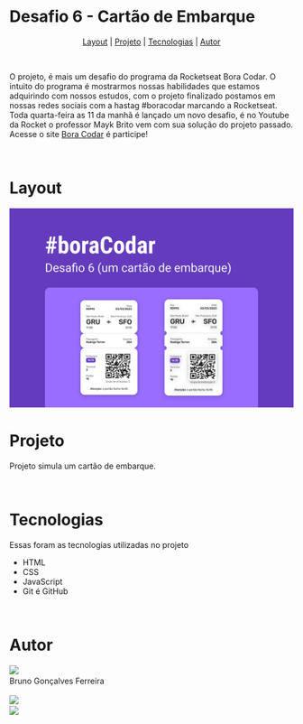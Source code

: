 # Desafio 6 - Cartão de Embarque

<p align="center">
  <a href="#layout">Layout</a> |
  <a href="#projeto">Projeto</a> |
  <a href="#tecnologias">Tecnologias</a> |
  <a href="#autor">Autor</a>
</p>

<br>

O projeto, é mais um desafio do programa da Rocketseat Bora Codar. O intuito do programa é mostrarmos nossas habilidades que estamos adquirindo com nossos estudos, com o projeto finalizado postamos em nossas redes sociais com a hastag #boracodar marcando a Rocketseat. Toda quarta-feira as 11 da manhã é lançado um novo desafio, é no Youtube da Rocket o professor Mayk Brito vem com sua solução do projeto passado. Acesse o site <a href="https://www.boracodar.dev">Bora Codar</a> é participe!

<br>

# Layout

<img src=".github/capa.svg" />

<br>

# Projeto

Projeto simula um cartão de embarque.

<br>

# Tecnologias

Essas foram as tecnologias utilizadas no projeto

- HTML
- CSS
- JavaScript
- Git é GitHub

<br>

# Autor

<img width="90px" src="https://github.com/brunogoncalvesferreira.png">
<br>
Bruno Gonçalves Ferreira
<br>
<br>
<a href="mailto:brunogoncalvesferreira@outlook.com" target="_blank">
  <img src="https://img.shields.io/badge/Microsoft_Outlook-0078D4?style=for-the-badge&logo=microsoft-outlook&logoColor=white" />
</a>
<br>
<a href="https://www.linkedin.com/in/bruno-goncalves-ferreira" target="_blank">
  <img src="https://img.shields.io/badge/-linkedin-0A66C2?style=for-the-badge&logo=linkedin" />
</a>
